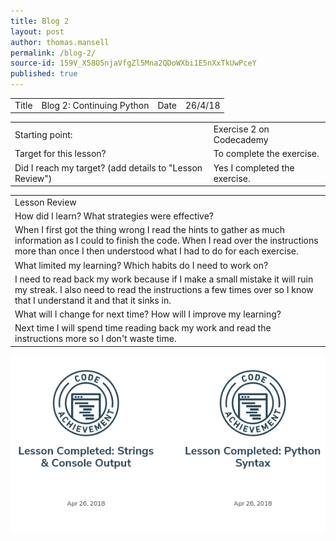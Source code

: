 ```yaml
---
title: Blog 2
layout: post
author: thomas.mansell
permalink: /blog-2/
source-id: 159V_X58O5njaVfgZl5Mna2QDoWXbi1E5nXxTkUwPceY
published: true
---
```

<table>
  <tr>
    <td>Title</td>
    <td>Blog 2: Continuing Python
</td>
    <td>Date</td>
    <td>26/4/18</td>
  </tr>
</table>


<table>
  <tr>
    <td>Starting point:</td>
    <td>Exercise 2 on Codecademy</td>
  </tr>
  <tr>
    <td>Target for this lesson?</td>
    <td>To complete the exercise.</td>
  </tr>
  <tr>
    <td>Did I reach my target? 
(add details to "Lesson Review")</td>
    <td>Yes I completed the exercise.</td>
  </tr>
</table>


<table>
  <tr>
    <td>Lesson Review</td>
  </tr>
  <tr>
    <td>How did I learn? What strategies were effective? </td>
  </tr>
  <tr>
    <td>When  I first got the thing wrong I read the hints to gather as much information as I could to finish the code. When I read over the instructions more than once I then understood what I had to do for each exercise.</td>
  </tr>
  <tr>
    <td>What limited my learning? Which habits do I need to work on? </td>
  </tr>
  <tr>
    <td>I need to read back my work because if I make a small mistake it will ruin my streak. I also need to read the instructions a few times over so I know that I understand it and that it sinks in.</td>
  </tr>
  <tr>
    <td>What will I change for next time? How will I improve my learning?</td>
  </tr>
  <tr>
    <td>Next time I will spend time reading back my work and read the instructions more so I don't waste time.</td>
  </tr>
</table>

<img src = "/images/Screenshot 2018-06-29 at 13.50.53.png">

